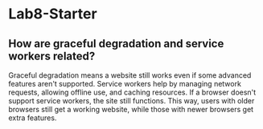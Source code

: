 # Lab8-Starter

## How are graceful degradation and service workers related?

Graceful degradation means a website still works even if some advanced features aren't supported. Service workers help by managing network requests, allowing offline use, and caching resources. If a browser doesn't support service workers, the site still functions. This way, users with older browsers still get a working website, while those with newer browsers get extra features.
